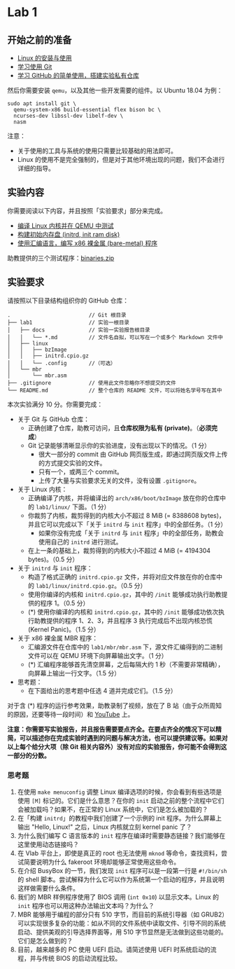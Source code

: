 # Lab 1

## 开始之前的准备

- [Linux 的安装与使用](linux/)
- [学习使用 Git](git/)
- [学习 GitHub 的简单使用，搭建实验私有仓库](github/)

然后你需要安装 `qemu`，以及其他一些开发需要的组件。以 Ubuntu 18.04 为例：

```shell
sudo apt install git \
  qemu-system-x86 build-essential flex bison bc \
  ncurses-dev libssl-dev libelf-dev \
  nasm
```

注意：

- 关于使用的工具与系统的使用只需要比较基础的用法即可。
- Linux 的使用不是完全强制的，但是对于其他环境出现的问题，我们不会进行详细的指导。

## 实验内容

你需要阅读以下内容，并且按照「实验要求」部分来完成。

- [编译 Linux 内核并在 QEMU 中测试](kernel/)
- [构建初始内存盘 (initrd, init ram disk)](initrd/)
- [使用汇编语言，编写 x86 裸金属 (bare-metal) 程序](mbr/)

助教提供的三个测试程序：[binaries.zip](binaries.zip)

## 实验要求

请按照以下目录结构组织你的 GitHub 仓库：

```
.                         // Git 根目录
├── lab1                  // 实验一根目录
│   ├── docs              // 实验一实验报告根目录
│   │   └── *.md          // 文件名自拟，可以写在一个或多个 Markdown 文件中
│   ├── linux
│   │   ├── bzImage
│   │   ├── initrd.cpio.gz
│   │   └── .config       //（可选）
│   └── mbr
│       └── mbr.asm
├── .gitignore            // 使用此文件忽略你不想提交的文件   
└── README.md             // 整个仓库的 README 文件，可以将姓名学号写在其中
```

本次实验满分 10 分。你需要完成：

- 关于 Git 与 GitHub 仓库：
  - 正确创建了仓库，助教可访问，且**仓库权限为私有 (private)**。（**必须完成**）
  - Git 记录能够清晰显示你的实验进度，没有出现以下的情况。（1 分）
    - 很大一部分的 commit 由 GitHub 网页版生成，即通过网页版文件上传的方式提交实验的文件。
    - 只有一个，或两三个 commit。
    - 上传了大量与实验要求无关的文件，没有设置 `.gitignore`。
- 关于 Linux 内核：
  - 正确编译了内核，并将编译出的 `arch/x86/boot/bzImage` 放在你的仓库中的 `lab1/linux/` 下面。（1 分）
  - 你裁剪了内核，裁剪得到的内核大小不超过 8 MiB (= 8388608 bytes)，并且它可以完成以下「关于 `initrd` 与 `init` 程序」中的全部任务。（1 分）
    - 如果你没有完成「关于 `initrd` 与 `init` 程序」中的全部任务，助教会使用自己的 `initrd` 进行测试。
  - 在上一条的基础上，裁剪得到的内核大小不超过 4 MiB (= 4194304 bytes)。（0.5 分）
- 关于 `initrd` 与 `init` 程序：
  - 构造了格式正确的 `initrd.cpio.gz` 文件，并将对应文件放在你的仓库中的 `lab1/linux/initrd.cpio.gz`。（0.5 分）
  - 使用你编译的内核和 `initrd.cpio.gz`，其中的 `/init` 能够成功执行助教提供的程序 1。（0.5 分）
  - (\*) 使用你编译的内核和 `initrd.cpio.gz`，其中的 `/init` 能够成功依次执行助教提供的程序 1、2、3，并且程序 3 执行完成后不出现内核恐慌 (Kernel Panic)。（1.5 分）
- 关于 x86 裸金属 MBR 程序：
  - 汇编源文件在仓库中的 `lab1/mbr/mbr.asm` 下，源文件汇编得到的二进制文件可以在 QEMU 环境下向屏幕输出文字。（1 分）
  - (\*) 汇编程序能够首先清空屏幕，之后每隔大约 1 秒（不需要非常精确），向屏幕上输出一行文字。（1.5 分）
- 思考题：
  - 在下面给出的思考题中任选 4 道并完成它们。（1.5 分）

对于含 (\*) 程序的运行参考效果，助教录制了视频，放在了 B 站（由于众所周知的原因，还要等待一段时间）和 [YouTube](https://www.youtube.com/watch?v=F_Qlz-9I3A8) 上。

**注意：你需要写实验报告，并且报告需要要点齐全。在要点齐全的情况下可以精简，可以描述你在完成实验时遇到的问题与解决方法，也可以提供建议等。如果对以上每个给分大项（除 Git 相关内容外）没有对应的实验报告，你可能不会得到这一部分的分数。**

### 思考题

1. 在使用 `make menuconfig` 调整 Linux 编译选项的时候，你会看到有些选项是使用 `[M]` 标记的。它们是什么意思？在你的 `init` 启动之前的整个流程中它们会被加载吗？如果不，在正常的 Linux 系统中，它们是怎么被加载的？
2. 在「构建 `initrd`」的教程中我们创建了一个示例的 init 程序。为什么屏幕上输出 "Hello, Linux!" 之后，Linux 内核就立刻 kernel panic 了？
3. 为什么我们编写 C 语言版本的 `init` 程序在编译时需要静态链接？我们能够在这里使用动态链接吗？
4. 在 Vlab 平台上，即使是真正的 root 也无法使用 `mknod` 等命令，查找资料，尝试简要说明为什么 fakeroot 环境却能够正常使用这些命令。
5. 在介绍 BusyBox 的一节，我们发现 `init` 程序可以是一段第一行是 `#!/bin/sh` 的 shell 脚本。尝试解释为什么它可以作为系统第一个启动的程序，并且说明这样做需要什么条件。
6. 我们的 MBR 样例程序使用了 BIOS 调用 (`int 0x10`) 以显示文本。Linux 的 `init` 程序也可以用这种办法输出文本吗？为什么？
7. MBR 能够用于编程的部分只有 510 字节，而目前的系统引导器（如 GRUB2）可以实现很多复杂的功能：如从不同的文件系统中读取文件、引导不同的系统启动、提供美观的引导选择界面等，用 510 字节显然是无法做到这些功能的。它们是怎么做到的？
8. 目前，越来越多的 PC 使用 UEFI 启动。请简述使用 UEFI 时系统启动的流程，并与传统 BIOS 的启动流程比较。
